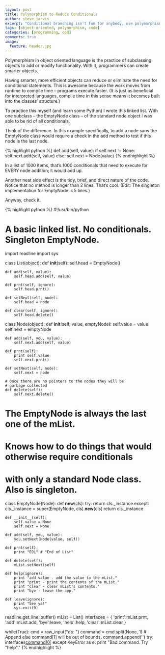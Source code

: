 ```yaml
---
layout: post
title: Polymorphism to Reduce Conditionals
author: steve_jarvis
excerpt: "Conditional branching isn't fun for anybody, use polymorphism to avoid it."
tags: [object-oriented, polymorphism, code]
categories: [programming, ood]
comments: true
image:
  feature: header.jpg
---
```


Polymorphism in object oriented language is the practice of subclassing objects to add or modify functionality. With it, programmers can create smarter objects.

Having smarter, more efficient objects can reduce or eliminate the need for conditional statements. This is awesome because the work moves from runtime to compile time – programs execute faster. (It is just as beneficial for interpreted languages, compile time in this sense means it becomes built into the classes’ structure.)

To practice this myself (and learn some Python) I wrote this linked list. With one subclass – the EmptyNode class – of the standard node object I was able to be rid of all conditionals.

Think of the difference. In this example specifically, to add a node sans the EmptyNode class would require a check in the add method to test if this node is the last node.

{% highlight python %}
def add(self, value):
    if self.next != None:
        self.next.add(self, value)
    else:
        self.next = Node(value)
{% endhighlight %}

In a list of 1000 items, that’s 1000 conditionals that need to execute for EVERY node addition; it would add up.

Another neat side effect is the tidy, brief, and direct nature of the code. Notice that no method is longer than 2 lines. That’s cool. (Edit: The singleton implementation for EmptyNode is 5 lines.)

Anyway, check it.

{% highlight python %}
#!/usr/bin/python

# A basic linked list. No conditionals. Singleton EmptyNode.

import readline
import sys

class List(object):
    def __init__(self):
        self.head = EmptyNode()

    def add(self, value):
        self.head.add(self, value)

    def prnt(self, ignore):
        self.head.prnt()

    def setNext(self, node):
        self.head = node

    def clear(self, ignore):
        self.head.delete()

class Node(object):
    def __init__(self, value, emptyNode):
        self.value = value
        self.next = emptyNode

    def add(self, you, value):
        self.next.add(self, value)

    def prnt(self):
        print self.value
        self.next.prnt()

    def setNext(self, node):
        self.next = node

    # Once there are no pointers to the nodes they will be
    # garbage collected
    def delete(self):
        self.next.delete()

# The EmptyNode is always the last one of the mList.
# Knows how to do things that would otherwise require conditionals
# with only a standard Node class. Also is singleton.
class EmptyNode(Node):
    def __new__(cls):
        try:
            return cls._instance
        except:
            cls._instance = super(EmptyNode, cls).__new__(cls)
            return cls._instance

    def __init__(self):
        self.value = None
        self.next = None

    def add(self, you, value):
        you.setNext(Node(value, self))

    def prnt(self):
        print "EOL" # "End of List"

    def delete(self):
        mList.setNext(self)

    def help(ignore):
        print "add value - add the value to the mList."
        print "print - print the contents of the mList."
        print "clear - clear mList's contents."
        print "bye - leave the app."

    def leave(ignore):
        print "See ya!"
        sys.exit(0)


readline.get_line_buffer()
mList = List()
interfaces = {
    'print':mList.prnt,
    'add':mList.add,
    'bye':leave,
    'help':help,
    'clear':mList.clear
}

while(True):
    cmd = raw_input("do: ")
    command = cmd.split(None, 1)
    # Append else command[1] will be out of bounds.
    command.append('')
    try:
        interfaces[command[0]](command[1])
    except KeyError as e:
        print "Bad command. Try \"help\"."
{% endhighlight %}
